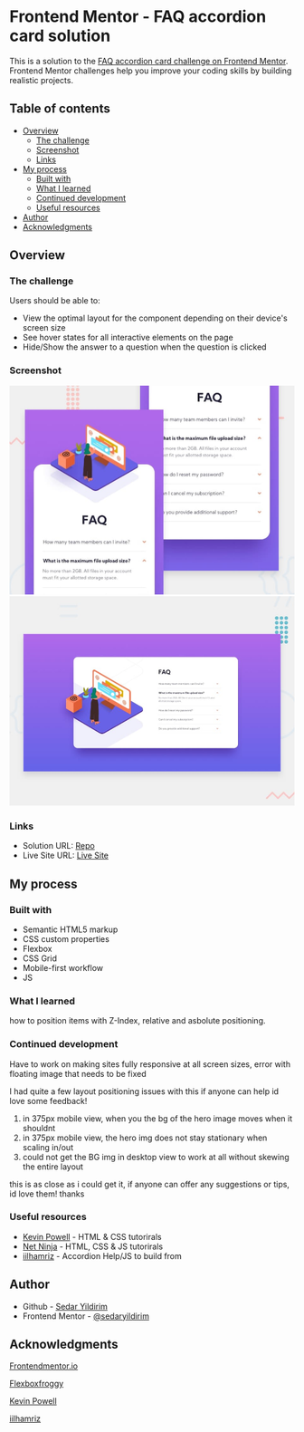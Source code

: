 # Frontend Mentor - FAQ accordion card solution

This is a solution to the [FAQ accordion card challenge on Frontend Mentor](https://www.frontendmentor.io/challenges/faq-accordion-card-XlyjD0Oam). Frontend Mentor challenges help you improve your coding skills by building realistic projects. 

## Table of contents

- [Overview](#overview)
  - [The challenge](#the-challenge)
  - [Screenshot](#screenshot)
  - [Links](#links)
- [My process](#my-process)
  - [Built with](#built-with)
  - [What I learned](#what-i-learned)
  - [Continued development](#continued-development)
  - [Useful resources](#useful-resources)
- [Author](#author)
- [Acknowledgments](#acknowledgments)

## Overview

### The challenge

Users should be able to:

- View the optimal layout for the component depending on their device's screen size
- See hover states for all interactive elements on the page
- Hide/Show the answer to a question when the question is clicked

### Screenshot

![](./images/mobile_ss.jpg)
![](./images/desktop_ss.jpg)

### Links

- Solution URL: [Repo](https://github.com/sedaryildirim/FAQ-accordion-card)
- Live Site URL: [Live Site](https://sedaryildirim.github.io/FAQ-accordion-card/)

## My process

### Built with

- Semantic HTML5 markup
- CSS custom properties
- Flexbox
- CSS Grid
- Mobile-first workflow
- JS

### What I learned

how to position items with Z-Index, relative and asbolute positioning.

### Continued development

Have to work on making sites fully responsive at all screen sizes, error with floating image that needs to be fixed

I had quite a few layout positioning issues with this if anyone can help id love some feedback!

1) in 375px mobile view, when you the bg of the hero image moves when it shouldnt
2) in 375px mobile view, the hero img does not stay stationary when scaling in/out
3) could not get the BG img in desktop view to work at all without skewing the entire layout

this is as close as i could get it, if anyone can offer any suggestions or tips, id love them! thanks

### Useful resources

- [Kevin Powell](https://www.youtube.com/KevinPowell) - HTML & CSS tutorirals
- [Net Ninja](https://www.youtube.com/thenetninja) - HTML, CSS & JS tutorirals
- [iilhamriz](https://codepen.io/iilhamriz) - Accordion Help/JS to build from

## Author

- Github - [Sedar Yildirim](https://github.com/sedaryildirim)
- Frontend Mentor - [@sedaryildirim](https://www.frontendmentor.io/profile/sedaryildirim)

## Acknowledgments

[Frontendmentor.io](https://www.frontendmentor.io/)

[Flexboxfroggy](https://flexboxfroggy.com/)

[Kevin Powell](https://www.youtube.com/KevinPowell)

[iilhamriz](https://codepen.io/iilhamriz)
